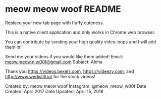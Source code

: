 # meow meow woof README
Replace your new tab page with fluffy cuteness.

This is a native client application and only works in Chrome web browser.

You can contribute by sending your high quality video loops and I will add them in!

Send me your videos if you would like them added!
Email: meow.meow.n.w00f@gmail.com 
Subject: Aloha

Thank you https://videos.pexels.com, https://videezy.com, and http://www.wedistill.io/ for the stock videos! 

Created by: meow meow woof
Instagram: @meow_meow_w00f
Date Created: April 2017
Date Updated: April 15, 2018
